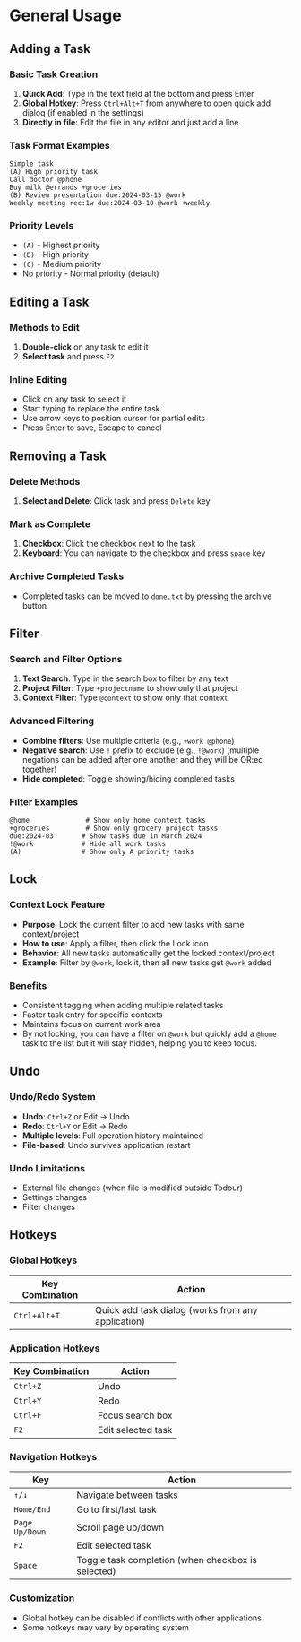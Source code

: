 # General Usage

## Adding a Task

### Basic Task Creation
1. **Quick Add**: Type in the text field at the bottom and press Enter
2. **Global Hotkey**: Press `Ctrl+Alt+T` from anywhere to open quick add dialog (if enabled in the settings)
3. **Directly in file**: Edit the file in any editor and just add a line

### Task Format Examples
```
Simple task
(A) High priority task
Call doctor @phone
Buy milk @errands +groceries
(B) Review presentation due:2024-03-15 @work
Weekly meeting rec:1w due:2024-03-10 @work +weekly
```

### Priority Levels
- `(A)` - Highest priority 
- `(B)` - High priority  
- `(C)` - Medium priority
- No priority - Normal priority (default)

## Editing a Task

### Methods to Edit
1. **Double-click** on any task to edit it
2. **Select task** and press `F2`

### Inline Editing
- Click on any task to select it
- Start typing to replace the entire task
- Use arrow keys to position cursor for partial edits
- Press Enter to save, Escape to cancel

## Removing a Task

### Delete Methods
1. **Select and Delete**: Click task and press `Delete` key

### Mark as Complete
1. **Checkbox**: Click the checkbox next to the task
2. **Keyboard**: You can navigate to the checkbox and press `space` key

### Archive Completed Tasks
- Completed tasks can be moved to `done.txt` by pressing the archive button

## Filter

### Search and Filter Options
1. **Text Search**: Type in the search box to filter by any text
2. **Project Filter**: Type `+projectname` to show only that project
3. **Context Filter**: Type `@context` to show only that context

### Advanced Filtering
- **Combine filters**: Use multiple criteria (e.g., `+work @phone`)
- **Negative search**: Use `!` prefix to exclude (e.g., `!@work`) (multiple negations can be added after one another and they will be OR:ed together)
- **Hide completed**: Toggle showing/hiding completed tasks

### Filter Examples
```
@home              # Show only home context tasks
+groceries         # Show only grocery project tasks
due:2024-03       # Show tasks due in March 2024
!@work            # Hide all work tasks
(A)               # Show only A priority tasks
```

## Lock

### Context Lock Feature
- **Purpose**: Lock the current filter to add new tasks with same context/project
- **How to use**: Apply a filter, then click the Lock icon
- **Behavior**: All new tasks automatically get the locked context/project
- **Example**: Filter by `@work`, lock it, then all new tasks get `@work` added

### Benefits
- Consistent tagging when adding multiple related tasks
- Faster task entry for specific contexts
- Maintains focus on current work area
- By not locking, you can have a filter on `@work` but quickly add a `@home` task to the list but it will stay hidden, helping you to keep focus. 

## Undo

### Undo/Redo System
- **Undo**: `Ctrl+Z` or Edit → Undo
- **Redo**: `Ctrl+Y` or Edit → Redo
- **Multiple levels**: Full operation history maintained
- **File-based**: Undo survives application restart

### Undo Limitations
- External file changes (when file is modified outside Todour)
- Settings changes
- Filter changes

## Hotkeys

### Global Hotkeys
| Key Combination | Action |
|-----------------|--------|
| `Ctrl+Alt+T` | Quick add task dialog (works from any application) |

### Application Hotkeys
| Key Combination | Action |
|-----------------|--------|
| `Ctrl+Z` | Undo |
| `Ctrl+Y` | Redo |
| `Ctrl+F` | Focus search box |
| `F2` | Edit selected task |


### Navigation Hotkeys
| Key | Action |
|-----|--------|
| `↑/↓` | Navigate between tasks |
| `Home/End` | Go to first/last task |
| `Page Up/Down` | Scroll page up/down |
| `F2` | Edit selected task |
| `Space` | Toggle task completion (when checkbox is selected)|

### Customization
- Global hotkey can be disabled if conflicts with other applications
- Some hotkeys may vary by operating system

